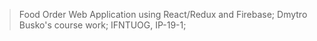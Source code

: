 > Food Order Web Application using React/Redux and Firebase;
> Dmytro Busko's course work; IFNTUOG, IP-19-1;
